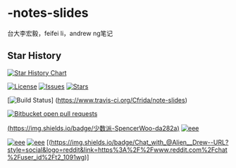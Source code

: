 # -notes-slides
台大李宏毅，feifei li，andrew ng笔记
## Star History

[![Star History Chart](https://api.star-history.com/svg?repos=WeNeedHome/SummaryOfLoanSuspension&type=Date)](https://star-history.com/#WeNeedHome/SummaryOfLoanSuspension&Date)



[![License](https://img.shields.io/github/license/Cfrida/note-slides?style=flat-square)](https://creativecommons.org/licenses/by-sa/4.0/)
[![Issues](https://img.shields.io/github/issues/Cfrida/note-slides?style=flat-square)](https://github.com/Cfrida/note-slides/issues)
[![Stars](https://img.shields.io/github/stars/Cfrida/note-slides?style=flat-square)](https://star-history.com/#Cfrida/note-slides&Date)


[![Build Status](https://www.travis-ci.org/Cfrida/note-slides.svg?branch=master)]
(https://www.travis-ci.org/Cfrida/note-slides)

[![Bitbucket open pull requests](https://img.shields.io/bitbucket/pr/The-Run-Philosophy-Organization/run)](https://github.com/Cfrida/note-slides/pulls)


[(https://img.shields.io/badge/少数派-SpencerWoo-da282a)](https://t.me/RunOutForLife)
[![eee](https://img.shields.io/badge/少数派-SpencerWoo-da282a?style=flat-square&logo=appveyor)](https://t.me/RunOutForLife)

[![eee](https://img.shields.io/badge/Telegram-润学-%232CA5E0?style=flat-square&logo=telegram)](https://t.me/RunOutForLife)
[![eee](https://img.shields.io/badge/reddit-润学-%232CA5E0?style=social&logo=twitter)](https://t.me/RunOutForLife)
[(https://img.shields.io/badge/Chat_with_@Alien__Drew--URL?style=social&logo=reddit&link=https%3A%2F%2Fwww.reddit.com%2Fchat%2Fuser_id%2Ft2_1091wg)]
